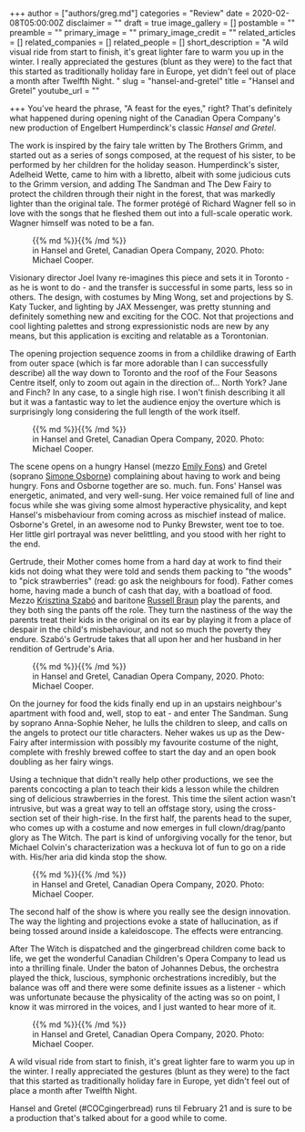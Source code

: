 +++
author = ["authors/greg.md"]
categories = "Review"
date = 2020-02-08T05:00:00Z
disclaimer = ""
draft = true
image_gallery = []
postamble = ""
preamble = ""
primary_image = ""
primary_image_credit = ""
related_articles = []
related_companies = []
related_people = []
short_description = "A wild visual ride from start to finish, it's great lighter fare to warm you up in the winter. I really appreciated the gestures (blunt as they were) to the fact that this started as traditionally holiday fare in Europe, yet didn't feel out of place a month after Twelfth Night. "
slug = "hansel-and-gretel"
title = "Hansel and Gretel"
youtube_url = ""

+++
You've heard the phrase, "A feast for the eyes," right? That's definitely what happened during opening night of the Canadian Opera Company's new production of Engelbert Humperdinck's classic _Hansel and Gretel_.

The work is inspired by the fairy tale written by The Brothers Grimm, and started out as a series of songs composed, at the request of his sister, to be performed by her children for the holiday season. Humperdinck's sister, Adelheid Wette, came to him with a libretto, albeit with some judicious cuts to the Grimm version, and adding The Sandman and The Dew Fairy to protect the children through their night in the forest, that was markedly lighter than the original tale. The former protégé of Richard Wagner fell so in love with the songs that he fleshed them out into a full-scale operatic work. Wagner himself was noted to be a fan.

<figure data-type="image">{{% md %}}{{% /md %}}

<figcaption> in Hansel and Gretel, Canadian Opera Company, 2020. Photo: Michael Cooper.</figcaption>

</figure>

Visionary director Joel Ivany re-imagines this piece and sets it in Toronto - as he is wont to do - and the transfer is successful in some parts, less so in others. The design, with costumes by Ming Wong, set and projections by S. Katy Tucker, and lighting by JAX Messenger, was pretty stunning and definitely something new and exciting for the COC. Not that projections and cool lighting palettes and strong expressionistic nods are new by any means, but this application is exciting and relatable as a Torontonian.

The opening projection sequence zooms in from a childlike drawing of Earth from outer space (which is far more adorable than I can successfully describe) all the way down to Toronto and the roof of the Four Seasons Centre itself, only to zoom out again in the direction of... North York? Jane and Finch? In any case, to a single high rise. I won't finish describing it all but it was a fantastic way to let the audience enjoy the overture which is surprisingly long considering the full length of the work itself.

<figure data-type="image">{{% md %}}{{% /md %}}

<figcaption> in Hansel and Gretel, Canadian Opera Company, 2020. Photo: Michael Cooper.</figcaption>

</figure>

The scene opens on a hungry Hansel (mezzo [Emily Fons](/scene/people/emily-fons/)) and Gretel (soprano [Simone Osborne](/scene/people/simone-osborne/)) complaining about having to work and being hungry. Fons and Osborne together are so. much. fun. Fons' Hansel was energetic, animated, and very well-sung. Her voice remained full of line and focus while she was giving some almost hyperactive physicality, and kept Hansel's misbehaviour from coming across as mischief instead of malice. Osborne's Gretel, in an awesome nod to Punky Brewster, went toe to toe. Her little girl portrayal was never belittling, and you stood with her right to the end.

Gertrude, their Mother comes home from a hard day at work to find their kids not doing what they were told and sends them packing to "the woods" to "pick strawberries" (read: go ask the neighbours for food). Father comes home, having made a bunch of cash that day, with a boatload of food. Mezzo [Krisztina Szabó](/scene/people/krisztina-szabo/) and baritone [Russell Braun](/scene/people/russell-braun/) play the parents, and they both sing the pants off the role. They turn the nastiness of the way the parents treat their kids in the original on its ear by playing it from a place of despair in the child's misbehaviour, and not so much the poverty they endure. Szabó's Gertrude takes that all upon her and her husband in her rendition of Gertrude's Aria.

<figure data-type="image">{{% md %}}{{% /md %}}

<figcaption> in Hansel and Gretel, Canadian Opera Company, 2020. Photo: Michael Cooper.</figcaption>

</figure>

On the journey for food the kids finally end up in an upstairs neighbour's apartment with food and, well, stop to eat - and enter The Sandman. Sung by soprano Anna-Sophie Neher, he lulls the children to sleep, and calls on the angels to protect our title characters. Neher wakes us up as the Dew-Fairy after intermission with possibly my favourite costume of the night, complete with freshly brewed coffee to start the day and an open book doubling as her fairy wings.

Using a technique that didn't really help other productions, we see the parents concocting a plan to teach their kids a lesson while the children sing of delicious strawberries in the forest. This time the silent action wasn't intrusive, but was a great way to tell an offstage story, using the cross-section set of their high-rise. In the first half, the parents head to the super, who comes up with a costume and now emerges in full clown/drag/panto glory as The Witch. The part is kind of unforgiving vocally for the tenor, but Michael Colvin's characterization was a heckuva lot of fun to go on a ride with. His/her aria did kinda stop the show.

<figure data-type="image">{{% md %}}{{% /md %}}

<figcaption> in Hansel and Gretel, Canadian Opera Company, 2020. Photo: Michael Cooper.</figcaption>

</figure>

The second half of the show is where you really see the design innovation. The way the lighting and projections evoke a state of hallucination, as if being tossed around inside a kaleidoscope. The effects were entrancing.

After The Witch is dispatched and the gingerbread children come back to life, we get the wonderful Canadian Children's Opera Company to lead us into a thrilling finale. Under the baton of Johannes Debus, the orchestra played the thick, luscious, symphonic orchestrations incredibly, but the balance was off and there were some definite issues as a listener - which was unfortunate because the physicality of the acting was so on point, I know it was mirrored in the voices, and I just wanted to hear more of it.

<figure data-type="image">{{% md %}}{{% /md %}}

<figcaption> in Hansel and Gretel, Canadian Opera Company, 2020. Photo: Michael Cooper.</figcaption>

</figure>

A wild visual ride from start to finish, it's great lighter fare to warm you up in the winter. I really appreciated the gestures (blunt as they were) to the fact that this started as traditionally holiday fare in Europe, yet didn't feel out of place a month after Twelfth Night.

Hansel and Gretel (#COCgingerbread) runs til February 21 and is sure to be a production that's talked about for a good while to come.